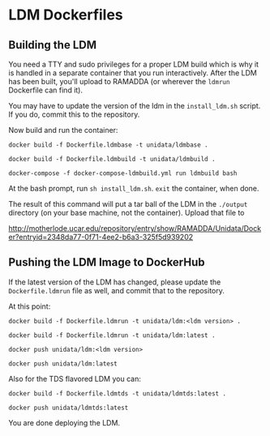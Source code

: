 # LDM Dockerfiles #

## Building the LDM ##

You need a TTY and sudo privileges for a proper LDM build which is why it is
handled in a separate container that you run interactively. After the LDM has
been built, you'll upload to RAMADDA (or wherever the `ldmrun` Dockerfile can
find it).

You may have to update the version of the ldm in the `install_ldm.sh` script. If
you do, commit this to the repository.

Now build and run the container:

    docker build -f Dockerfile.ldmbase -t unidata/ldmbase .

    docker build -f Dockerfile.ldmbuild -t unidata/ldmbuild .

    docker-compose -f docker-compose-ldmbuild.yml run ldmbuild bash

At the bash prompt, run `sh install_ldm.sh`. `exit` the container, when done.

The result of this command will put a tar ball of the LDM in the `./output`
directory (on your base machine, not the container). Upload that file to

<http://motherlode.ucar.edu/repository/entry/show/RAMADDA/Unidata/Docker?entryid=2348da77-0f71-4ee2-b6a3-325f5d939202>

## Pushing the LDM Image to DockerHub ##

If the latest version of the LDM has changed, please update the
`Dockerfile.ldmrun` file as well, and commit that to the repository.

At this point:

    docker build -f Dockerfile.ldmrun -t unidata/ldm:<ldm version> .

    docker build -f Dockerfile.ldmrun -t unidata/ldm:latest .

    docker push unidata/ldm:<ldm version>

    docker push unidata/ldm:latest

Also for the TDS flavored LDM you can:

    docker build -f Dockerfile.ldmtds -t unidata/ldmtds:latest .

    docker push unidata/ldmtds:latest

You are done deploying the LDM.
